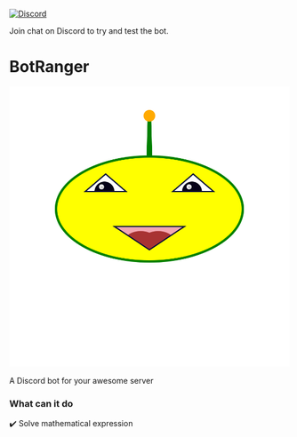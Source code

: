[![Discord](https://img.shields.io/discord/739775771924627567?style=for-the-badge)](https://discord.gg/YMhxGjzsJ8)

Join chat on Discord to try and test the bot.

# BotRanger

![BotRanger Logo](./misc/logo.svg)

A Discord bot for your awesome server

### What can it do

✔️ Solve mathematical expression

